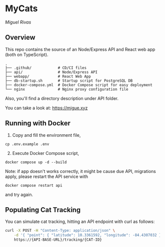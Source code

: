 # MyCats
*Miguel Rivas*

## Overview
This repo contains the source of an Node/Express API and React web app (both on TypeScript).

```
.
├── .github/            # CD/CI files
├── api/                # Node/Express API
├── webapp/             # React Web App
├── db-startup.sh       # Startup script for PostgreSQL DB
├── docker-compose.yml  # Docker Compose script for easy deployment
└── nginx               # Nginx proxy configuration file
```
Also, you'll find a directory description under API folder.

You can take a look at: https://migue.xyz

## Running with Docker
1. Copy and fill the environment file,
```
cp .env.example .env
```
2. Execute Docker Compose script,
```
docker compose up -d --build
```
Note: if app doesn't works correctly, it might be cause due API, migrations apply,
please restart the API service with
```
docker compose restart api
```
and try again.

## Populating Cat Tracking
You can simulate cat tracking, hitting an API endpoint with curl as follows:
```bash
curl -X POST -H "Content-Type: application/json" \
    -d '{ "point": { "latitude": 10.3361592, "longitude": -84.4307032 } }' \
    https://{API-BASE-URL}/tracking/{CAT-ID}
```
